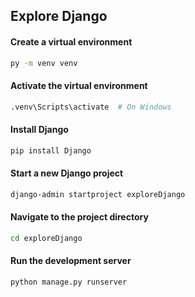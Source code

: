 ## Explore Django

#### Create a virtual environment

```bash
py -m venv venv
```

#### Activate the virtual environment

```bash
.venv\Scripts\activate  # On Windows
```

#### Install Django

```bash
pip install Django
```

#### Start a new Django project

```bash
django-admin startproject exploreDjango
```

#### Navigate to the project directory

```bash
cd exploreDjango
```

#### Run the development server

```bash
python manage.py runserver
```
